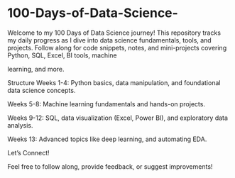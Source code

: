 # 100-Days-of-Data-Science-
Welcome to my 100 Days of Data Science journey! 
This repository tracks my daily progress as I dive into data science fundamentals, tools, and projects. Follow along for code snippets, notes, and mini-projects covering Python, SQL, Excel, BI tools, machine 

learning, and more.


Structure
Weeks 1-4: Python basics, data manipulation, and foundational data science concepts.

Weeks 5-8: Machine learning fundamentals and hands-on projects.

Weeks 9-12: SQL, data visualization (Excel, Power BI), and exploratory data analysis.

Weeks 13: Advanced topics like deep learning, and automating EDA.

Let’s Connect!

Feel free to follow along, provide feedback, or suggest improvements!
